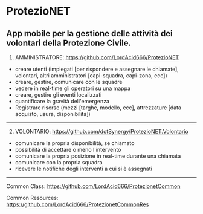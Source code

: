 # ProtezioNET

App mobile per la gestione delle attività dei volontari della Protezione Civile.
-
1) AMMINISTRATORE: https://github.com/LordAcid666/ProtezioNET

- creare utenti (impiegati [per rispondere e assegnare le chiamate], volontari, altri amministratori [capi-squadra, capi-zona, ecc])
- creare, gestire, comunicare con le squadre
- vedere in real-time gli operatori su una mappa
- creare, gestire gli eventi localizzati
- quantificare la gravità dell'emergenza
- Registrare risorse (mezzi [targhe, modello, ecc], attrezzature [data acquisto, usura, disponibilità])

----------------------------------------------

2) VOLONTARIO: https://github.com/dotSynergy/ProtezioNET.Volontario

- comunicare la propria disponibilità, se chiamato
- possibilità di accettare o meno l'intervento
- comunicare la propria posizione in real-time durante una chiamata
- comunicare con la propria squadra
- ricevere le notifiche degli interventi a cui si è assegnati

----------------------------------------------

Common Class: https://github.com/LordAcid666/ProtezionetCommon

Common Resources: https://github.com/LordAcid666/ProtezionetCommonRes
